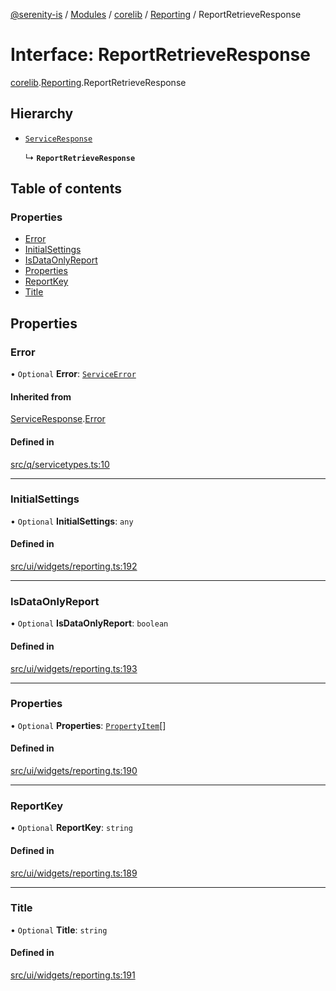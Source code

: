[@serenity-is](../README.md) / [Modules](../modules.md) / [corelib](../modules/corelib.md) / [Reporting](../modules/corelib.Reporting.md) / ReportRetrieveResponse

# Interface: ReportRetrieveResponse

[corelib](../modules/corelib.md).[Reporting](../modules/corelib.Reporting.md).ReportRetrieveResponse

## Hierarchy

- [`ServiceResponse`](corelib_q.ServiceResponse.md)

  ↳ **`ReportRetrieveResponse`**

## Table of contents

### Properties

- [Error](corelib.Reporting.ReportRetrieveResponse.md#error)
- [InitialSettings](corelib.Reporting.ReportRetrieveResponse.md#initialsettings)
- [IsDataOnlyReport](corelib.Reporting.ReportRetrieveResponse.md#isdataonlyreport)
- [Properties](corelib.Reporting.ReportRetrieveResponse.md#properties)
- [ReportKey](corelib.Reporting.ReportRetrieveResponse.md#reportkey)
- [Title](corelib.Reporting.ReportRetrieveResponse.md#title)

## Properties

### Error

• `Optional` **Error**: [`ServiceError`](corelib_q.ServiceError.md)

#### Inherited from

[ServiceResponse](corelib_q.ServiceResponse.md).[Error](corelib_q.ServiceResponse.md#error)

#### Defined in

[src/q/servicetypes.ts:10](https://github.com/serenity-is/serenity/blob/master/packages/corelib/src/q/servicetypes.ts#L10)

___

### InitialSettings

• `Optional` **InitialSettings**: `any`

#### Defined in

[src/ui/widgets/reporting.ts:192](https://github.com/serenity-is/serenity/blob/master/packages/corelib/src/ui/widgets/reporting.ts#L192)

___

### IsDataOnlyReport

• `Optional` **IsDataOnlyReport**: `boolean`

#### Defined in

[src/ui/widgets/reporting.ts:193](https://github.com/serenity-is/serenity/blob/master/packages/corelib/src/ui/widgets/reporting.ts#L193)

___

### Properties

• `Optional` **Properties**: [`PropertyItem`](corelib_q.PropertyItem.md)[]

#### Defined in

[src/ui/widgets/reporting.ts:190](https://github.com/serenity-is/serenity/blob/master/packages/corelib/src/ui/widgets/reporting.ts#L190)

___

### ReportKey

• `Optional` **ReportKey**: `string`

#### Defined in

[src/ui/widgets/reporting.ts:189](https://github.com/serenity-is/serenity/blob/master/packages/corelib/src/ui/widgets/reporting.ts#L189)

___

### Title

• `Optional` **Title**: `string`

#### Defined in

[src/ui/widgets/reporting.ts:191](https://github.com/serenity-is/serenity/blob/master/packages/corelib/src/ui/widgets/reporting.ts#L191)
